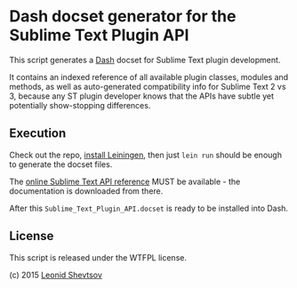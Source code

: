 # Dash docset generator for the Sublime Text Plugin API

This script generates a [Dash](http://kapeli.com/dash) docset for Sublime
Text plugin development.

It contains an indexed reference of all available plugin classes, modules
and methods, as well as auto-generated compatibility info for Sublime Text
2 vs 3, because any ST plugin developer knows that the APIs have subtle yet
potentially show-stopping differences.

## Execution

Check out the repo, [install Leiningen](http://leiningen.org/#install),
then just `lein run` should be enough to generate the docset files.

The [online Sublime Text API reference](http://sublimetext.com/docs/3/api_reference.html)
MUST be available - the documentation is downloaded from there.

After this `Sublime_Text_Plugin_API.docset` is ready to be installed into
Dash.

## License

This script is released under the WTFPL license.

(c) 2015 [Leonid Shevtsov](http://leonid.shevtsov.me)
